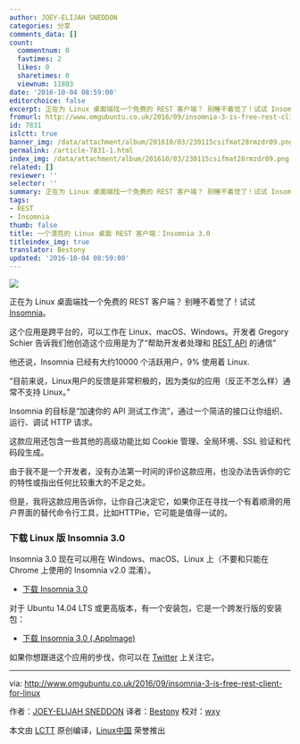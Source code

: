 ```yaml
---
author: JOEY-ELIJAH SNEDDON
categories: 分享
comments_data: []
count:
  commentnum: 0
  favtimes: 2
  likes: 0
  sharetimes: 0
  viewnum: 11803
date: '2016-10-04 08:59:00'
editorchoice: false
excerpt: 正在为 Linux 桌面端找一个免费的 REST 客户端？ 别睡不着觉了！试试 Insomnia。
fromurl: http://www.omgubuntu.co.uk/2016/09/insomnia-3-is-free-rest-client-for-linux
id: 7831
islctt: true
banner_img: /data/attachment/album/201610/03/230115csifmat28rmzdr09.png
permalink: /article-7831-1.html
index_img: /data/attachment/album/201610/03/230115csifmat28rmzdr09.png.thumb.jpg
related: []
reviewer: ''
selector: ''
summary: 正在为 Linux 桌面端找一个免费的 REST 客户端？ 别睡不着觉了！试试 Insomnia。
tags:
- REST
- Insomnia
thumb: false
title: 一个漂亮的 Linux 桌面 REST 客户端：Insomnia 3.0
titleindex_img: true
translator: Bestony
updated: '2016-10-04 08:59:00'
---
```


![](/data/attachment/album/201610/03/230115csifmat28rmzdr09.png)


正在为 Linux 桌面端找一个免费的 REST 客户端？ 别睡不着觉了！试试 [Insomnia](http://insomnia.rest/)。


这个应用是跨平台的，可以工作在 Linux、macOS、Windows。开发者 Gregory Schier 告诉我们他创造这个应用是为了“帮助开发者处理和 [REST API](https://en.wikipedia.org/wiki/Representational_state_transfer) 的通信”


他还说，Insomnia 已经有大约10000 个活跃用户，9% 使用着 Linux.


“目前来说，Linux用户的反馈是非常积极的，因为类似的应用（反正不怎么样）通常不支持 Linux。”


Insomnia 的目标是“加速你的 API 测试工作流”，通过一个简洁的接口让你组织、运行、调试 HTTP 请求。


这款应用还包含一些其他的高级功能比如 Cookie 管理、全局环境、SSL 验证和代码段生成。


由于我不是一个开发者，没有办法第一时间的评价这款应用，也没办法告诉你的它的特性或指出任何比较重大的不足之处。


但是，我将这款应用告诉你，让你自己决定它，如果你正在寻找一个有着顺滑的用户界面的替代命令行工具，比如HTTPie，它可能是值得一试的。


### 下载 Linux 版 Insomnia 3.0


Insomnia 3.0 现在可以用在 Windows、macOS、Linux 上（不要和只能在 Chrome 上使用的 Insomnia v2.0 混淆）。


* [下载 Insomnia 3.0](https://insomnia.rest/download/)


对于 Ubuntu 14.04 LTS 或更高版本，有一个安装包，它是一个跨发行版的安装包：


* [下载 Insomnia 3.0 (.AppImage)](https://builds.insomnia.rest/downloads/linux/latest)


如果你想跟进这个应用的步伐，你可以在 [Twitter](https://twitter.com/GetInsomnia) 上关注它。




---


via: <http://www.omgubuntu.co.uk/2016/09/insomnia-3-is-free-rest-client-for-linux>


作者：[JOEY-ELIJAH SNEDDON](https://plus.google.com/117485690627814051450/?rel=author) 译者：[Bestony](https://github.com/Bestony) 校对：[wxy](https://github.com/wxy)


本文由 [LCTT](https://github.com/LCTT/TranslateProject) 原创编译，[Linux中国](https://linux.cn/) 荣誉推出